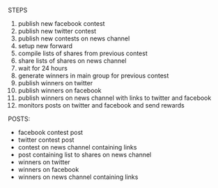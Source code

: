 STEPS

1. publish new facebook contest
2. publish new twitter contest
3. publish new contests on news channel
4. setup new forward
5. compile lists of shares from previous contest
6. share lists of shares on news channel 
7. wait for 24 hours
8. generate winners in main group for previous contest
9. publish winners on twitter
10. publish winners on facebook
11. publish winners on news channel with links to twitter and facebook
12. monitors posts on twitter and facebook and send rewards

POSTS:

- facebook contest post
- twitter contest post
- contest on news channel containing links
- post containing list to shares on news channel
- winners on twitter
- winners on facebook
- winners on news channel containing links